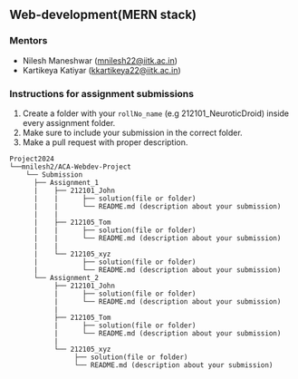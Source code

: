 ## Web-development(MERN stack)

### Mentors
- Nilesh Maneshwar (mnilesh22@iitk.ac.in)
- Kartikeya Katiyar (kkartikeya22@iitk.ac.in)

### Instructions for assignment submissions
1. Create a folder with your `rollNo_name` (e.g 212101_NeuroticDroid) inside every assignment folder.
2. Make sure to include your submission in the correct folder.
3. Make a pull request with proper description.

```
Project2024
└──mnilesh2/ACA-Webdev-Project
    └── Submission
      ├── Assignment_1
      |    ├── 212101_John
      |    |      ├── solution(file or folder)
      |    |      └── README.md (description about your submission)
      |    |
      |    ├── 212105_Tom
      |    |      ├── solution(file or folder)
      |    |      └── README.md (description about your submission)
      |    |
      |    └── 212105_xyz
      |           ├── solution(file or folder)
      |           └── README.md (description about your submission)
      └── Assignment_2
           ├── 212101_John
           |      ├── solution(file or folder)
           |      └── README.md (description about your submission)
           |
           ├── 212105_Tom
           |      ├── solution(file or folder)
           |      └── README.md (description about your submission)
           |
           └── 212105_xyz
                ├── solution(file or folder)
                └── README.md (description about your submission)
```